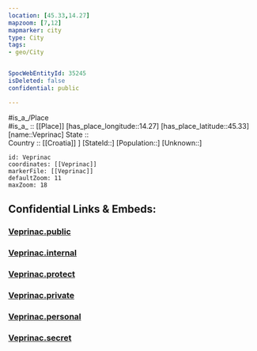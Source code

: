 ```yaml
---
location: [45.33,14.27] 
mapzoom: [7,12] 
mapmarker: city 
type: City
tags:
- geo/City


SpocWebEntityId: 35245
isDeleted: false
confidential: public

---
```

#is_a_/Place  
#is_a_ :: [[Place]] 
[has_place_longitude::14.27] 
[has_place_latitude::45.33] 
[name::Veprinac] 
State ::  
Country :: [[Croatia]] ] 
[StateId::] 
[Population::] 
[Unknown::] 


```leaflet
id: Veprinac
coordinates: [[Veprinac]] 
markerFile: [[Veprinac]] 
defaultZoom: 11 
maxZoom: 18
```


## Confidential Links & Embeds: 

### [Veprinac.public](/_public/\Earth\Continent\Europe\Europe~Central\Croatia\Counties\Primorsko-Goranska\CityVeprinac.public.md) 

### [Veprinac.internal](/_internal/\Earth\Continent\Europe\Europe~Central\Croatia\Counties\Primorsko-Goranska\CityVeprinac.internal.md) 

### [Veprinac.protect](/_protect/\Earth\Continent\Europe\Europe~Central\Croatia\Counties\Primorsko-Goranska\CityVeprinac.protect.md) 

### [Veprinac.private](/_private/\Earth\Continent\Europe\Europe~Central\Croatia\Counties\Primorsko-Goranska\CityVeprinac.private.md) 

### [Veprinac.personal](/_personal/\Earth\Continent\Europe\Europe~Central\Croatia\Counties\Primorsko-Goranska\CityVeprinac.personal.md) 

### [Veprinac.secret](/_secret/\Earth\Continent\Europe\Europe~Central\Croatia\Counties\Primorsko-Goranska\CityVeprinac.secret.md)

